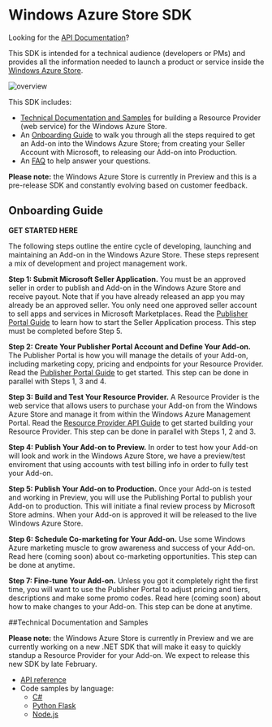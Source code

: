 # Windows Azure Store SDK

Looking for the [API Documentation](https://github.com/WindowsAzure/azure-resource-provider-sdk/tree/master/docs)?

This SDK is intended for a technical audience (developers or PMs) and provides all the information needed to launch a product or service inside the [Windows Azure Store](http://www.windowsazure.com/en-us/store/overview/).  

![overview](https://raw.github.com/WindowsAzure/azure-resource-provider-sdk/master/docs/images/azure-store1.png)  

This SDK includes:
- [Technical Documentation and Samples](https://github.com/WindowsAzure/azure-resource-provider-sdk/blob/master/README.md#technical-documentation-and-samples) for building a Resource Provider (web service) for the Windows Azure Store.
- An [Onboarding Guide](https://github.com/WindowsAzure/azure-resource-provider-sdk/blob/master/README.md#onboarding-guide) to walk you through all the steps required to get an Add-on into the Windows Azure Store; from creating your Seller Account with Microsoft, to releasing our Add-on into Production.
- An [FAQ](https://github.com/WindowsAzure/azure-resource-provider-sdk/tree/master/docs/faq.md) to help answer your questions.

**Please note:** the Windows Azure Store is currently in Preview and this is a pre-release SDK and constantly evolving based on customer feedback.


## Onboarding Guide

**GET STARTED HERE**

The following steps outline the entire cycle of developing, launching and maintaining an Add-on in the Windows Azure Store.  These steps represent a mix of development and project management work.

**Step 1: Submit Microsoft Seller Application.**  You must be an approved seller in order to publish and Add-on in the Windows Azure Store and receive payout.  Note that if you have already released an app you may already be an approved seller.  You only need one approved seller account to sell apps and services in Microsoft Marketplaces.  Read the [Publisher Portal Guide](https://github.com/WindowsAzure/azure-resource-provider-sdk/tree/master/docs/publisher-portal.md) to learn how to start the Seller Application process.  This step must be completed before Step 5.

**Step 2: Create Your Publisher Portal Account and Define Your Add-on.**  The Publisher Portal is how you will manage the details of your Add-on, including marketing copy, pricing and endpoints for your Resource Provider.  Read the [Publisher Portal Guide](https://github.com/WindowsAzure/azure-resource-provider-sdk/tree/master/docs/publisher-portal.md) to get started. This step can be done in parallel with Steps 1, 3 and 4.

**Step 3: Build and Test Your Resource Provider.**  A Resource Provider is the web service that allows users to purchase your Add-on from the Windows Azure Store and manage it from within the Windows Azure Management Portal.  Read the [Resource Provider API Guide](https://github.com/WindowsAzure/azure-resource-provider-sdk/tree/master/docs/README.md) to get started building your Resource Provider.  This step can be done in parallel with Steps 1, 2 and 3.

**Step 4: Publish Your Add-on to Preview.**  In order to test how your Add-on will look and work in the Windows Azure Store, we have a preview/test enviroment that using accounts with test billing info in order to fully test your Add-on.

**Step 5: Publish Your Add-on to Production.** Once your Add-on is tested and working in Preview, you will use the Publishing Portal to publish your Add-on to production.  This will initiate a final review process by Microsoft Store admins.  When your Add-on is approved it will be released to the live Windows Azure Store.

**Step 6: Schedule Co-marketing for Your Add-on.** Use some Windows Azure marketing muscle to grow awareness and success of your Add-on.  Read here (coming soon) about co-marketing opportunities.  This step can be done at anytime.

**Step 7: Fine-tune Your Add-on.**  Unless you got it completely right the first time, you will want to use the Publisher Portal to adjust pricing and tiers, descriptions and make some promo codes.  Read here (coming soon) about how to make changes to your Add-on.  This step can be done at anytime.

##Technical Documentation and Samples

**Please note:** the Windows Azure Store is currently in Preview and we are currently working on a new .NET SDK that will make it easy to quickly standup a Resource Provider for your Add-on.  We expect to release this new SDK by late February.

- [API reference](https://github.com/WindowsAzure/azure-resource-provider-sdk/tree/master/docs)
- Code samples by language:
  - [C#](https://github.com/MetricsHub/AzureStoreRP)
  - [Python Flask](https://github.com/WindowsAzure/azure-resource-provider-sdk/tree/master/samples/python-flask)
  - [Node.js](https://github.com/auth0/node-azure-store)


